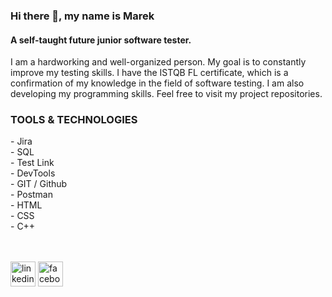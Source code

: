 ### Hi there 👋, my name is Marek
#### A self-taught future junior software tester.
I am a hardworking and well-organized person. My goal is to constantly improve my testing skills. I have the ISTQB FL certificate, which is a confirmation of my knowledge in the field of software testing. I am also developing my programming skills. Feel free to visit my project repositories.

<h3>TOOLS & TECHNOLOGIES </h3>
- Jira </br>
- SQL </br>
- Test Link </br>
- DevTools </br>
- GIT / Github </br>
- Postman </br>
- HTML </br>
- CSS </br>
- C++ </br> </br> </br>

[<img src='https://cdn.jsdelivr.net/npm/simple-icons@3.0.1/icons/linkedin.svg' alt='linkedin' height='40'>](https://www.linkedin.com/in/marek-kalkowski/)  [<img src='https://cdn.jsdelivr.net/npm/simple-icons@3.0.1/icons/facebook.svg' alt='facebook' height='40'>](https://www.facebook.com/marek.kalkowski.1) 










<!--
**marekkalkowski90/marekkalkowski90** is a ✨ _special_ ✨ repository because its `README.md` (this file) appears on your GitHub profile.

Here are some ideas to get you started:

- 🔭 I’m currently working on ...
- 🌱 I’m currently learning ...
- 👯 I’m looking to collaborate on ...
- 🤔 I’m looking for help with ...
- 💬 Ask me about ...
- 📫 How to reach me: ...
- 😄 Pronouns: ...
- ⚡ Fun fact: ...
-->
